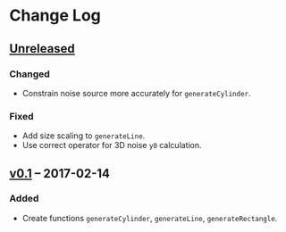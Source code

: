 # Change Log

## [Unreleased]
### Changed
- Constrain noise source more accurately for `generateCylinder`.

### Fixed
- Add size scaling to `generateLine`.
- Use correct operator for 3D noise `y0` calculation.

## [v0.1] – 2017-02-14
### Added
- Create functions `generateCylinder`, `generateLine`, `generateRectangle`.

[Unreleased]: https://github.com/joshforisha/fractal-noise-js/compare/v0.1...HEAD
[v0.1]: https://github.com/joshforisha/fractal-noise-js/releases/tag/v0.1
